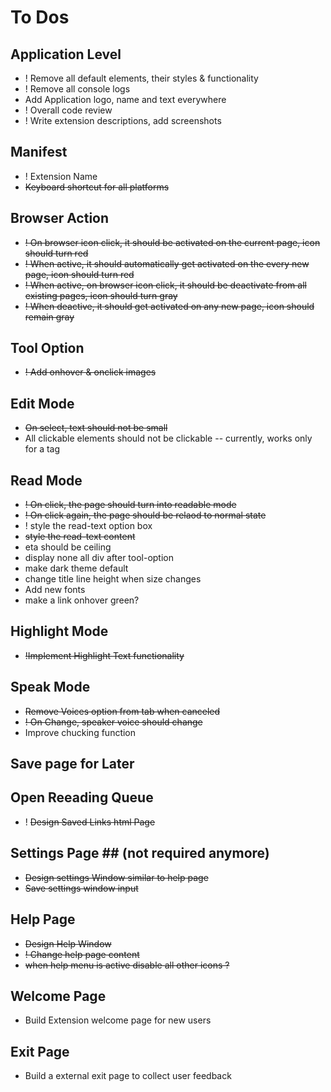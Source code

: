 # To Dos #

## Application Level ##
* ! Remove all default elements, their styles & functionality
* ! Remove all console logs
* Add Application logo, name and text everywhere
* ! Overall code review
* ! Write extension descriptions, add screenshots

## Manifest ##
* ! Extension Name
* ~~Keyboard shortcut for all platforms~~

## Browser Action ##
* ~~! On browser icon click, it should be activated on the current page, icon should turn red~~
* ~~! When active, it should automatically get activated on the every new page, icon should turn red~~
* ~~! When active, on browser icon click, it should be deactivate from all existing pages, icon should turn gray~~
* ~~! When deactive, it should get activated on any new page, icon should remain gray~~

## Tool Option ##
* ~~! Add onhover & onclick images~~

## Edit Mode ##
* ~~On select, text should not be small~~
* All clickable elements should not be clickable -- currently, works only for a tag

## Read Mode ##
* ~~! On click, the page should turn into readable mode~~
* ~~! On click again, the page should be relaod to normal state~~
* ! style the read-text option box
* ~~style the read-text content~~
* eta should be ceiling
* display none all div after tool-option
* make dark theme default
* change title line height when size changes
* Add new fonts
* make a link onhover green?

## Highlight Mode ##
* ~~!Implement Highlight Text functionality~~

## Speak Mode ##
* ~~Remove Voices option from tab when canceled~~
* ~~! On Change, speaker voice should change~~
* Improve chucking function

## Save page for Later ##

## Open Reeading Queue ##
* ! ~~Design Saved Links html Page~~

## Settings Page ## (not required anymore)
* ~~Design settings Window similar to help page~~
* ~~Save settings window input~~

## Help Page ##
* ~~Design Help Window~~
* ~~! Change help page content~~
* ~~when help menu is active disable all other icons ?~~

## Welcome Page ##
* Build Extension welcome page for new users

## Exit Page ##
* Build a external exit page to collect user feedback
